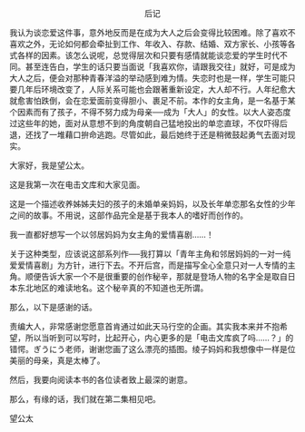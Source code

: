 <p align="center">后记</p>

我认为谈恋爱这件事，意外地反而是在成为大人之后会变得比较困难。除了喜欢不喜欢之外，无论如何都会牵扯到工作、年收入、存款、结婚、双方家长、小孩等各式各样的因素。该怎么说呢，总觉得层次和只要有感情就能谈恋爱的学生时代不同。甚至连告白，学生的话只要当面说「我喜欢你，请跟我交往」就好，可是成为大人之后，便会对那种青春洋溢的举动感到难为情。失恋时也是一样，学生可能只要几年后环境改变了，人际关系可能也会跟著重新设定，大人却不行。人年纪愈大就愈害怕跌倒，会在恋爱面前变得胆小、裹足不前。本作的女主角，是一名基于某个因素而有了孩子，不得不努力成为母亲──成为「大人」的女性。以大人姿态度过这些年的她，面对从意想不到的角度朝自己猛地投出的单恋直球，不仅吓得后退，还找了一堆藉口拚命逃跑。尽管如此，最后她终于还是稍微鼓起勇气去面对现实。

大家好，我是望公太。

这是我第一次在电击文库和大家见面。

这是一个描述收养姊姊夫妇的孩子的未婚单亲妈妈，以及长年单恋那名女性的少年之间的故事。不用说，这部作品完全是基于我本人的嗜好而创作的。

我一直都好想写一个以邻居妈妈为女主角的爱情喜剧……！

关于这种类型，应该说这部系列作──我打算以「青年主角和邻居妈妈的一对一纯爱爱情喜剧」为方针，进行下去。不开后宫，而是描写全心全意只对一人专情的主角。顺便告诉大家一个不是很重要的创作秘辛，那就是登场人物的名字全是取自日本东北地区的难读地名。这个秘辛真的不知道也无所谓。

那么，以下是感谢的话。

责编大人，非常感谢您愿意首肯通过如此天马行空的企画。其实我本来并不抱希望，所以当听到可以写时，比起开心，内心更多的是「电击文库疯了吗……？」的错愕。ぎうにう老师，谢谢您画了这么漂亮的插图。绫子妈妈和我想像中一样是位美丽的母亲，真是太棒了。

然后，我要向阅读本书的各位读者致上最深的谢意。

那么，有缘的话，我们就在第二集相见吧。

望公太


